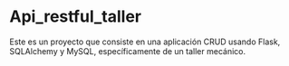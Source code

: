 # Api_restful_taller
Este es un proyecto que consiste en una aplicación CRUD usando Flask, SQLAlchemy y MySQL, específicamente de un taller mecánico.
